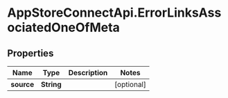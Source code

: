 # AppStoreConnectApi.ErrorLinksAssociatedOneOfMeta

## Properties

Name | Type | Description | Notes
------------ | ------------- | ------------- | -------------
**source** | **String** |  | [optional] 


